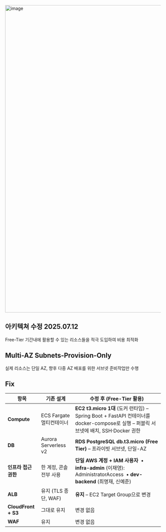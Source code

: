 <img width="962" height="991" alt="image" src="https://github.com/user-attachments/assets/bd6db108-9c8e-4658-aec0-d04016528549" />

<br>

## 아키텍쳐 수정 2025.07.12
Free-Tier 기간내에 활용할 수 있는 리소스들을 적극 도입하여 비용 최적화

## Multi-AZ Subnets-Provision-Only 
실제 리소스는 단일 AZ, 향후 다중 AZ 배포를 위한 서브넷 준비작업만 수행


## Fix
| **항목** | **기존 설계** | **수정 후 (Free-Tier 활용)** |
| --- | --- | --- |
| **Compute** | ECS Fargate 멀티컨테이너 | **EC2 t3.micro 1대** (도커 런타임) – Spring Boot + FastAPI 컨테이너를 docker-compose로 실행 – 퍼블릭 서브넷에 배치, SSH·Docker 권한 |
| **DB** | Aurora Serverless v2 | **RDS PostgreSQL db.t3.micro (Free Tier)** – 프라이빗 서브넷, 단일-AZ |
| **인프라 접근 권한** | 한 계정, 콘솔 전부 사용 | **단일 AWS 계정 + IAM 사용자**  • **infra-admin** (이재영): AdministratorAccess  • **dev-backend** (최명재, 신예준)|
| **ALB** | 유지 (TLS 종단, WAF) | **유지** – EC2 Target Group으로 변경 |
| **CloudFront + S3** | 그대로 유지 | 변경 없음 |
| **WAF** | 유지 | 변경 없음 |

